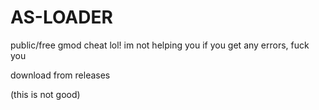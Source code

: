 # AS-LOADER
public/free gmod cheat lol!
im not helping you if you get any errors, fuck you

download from releases

(this is not good)
